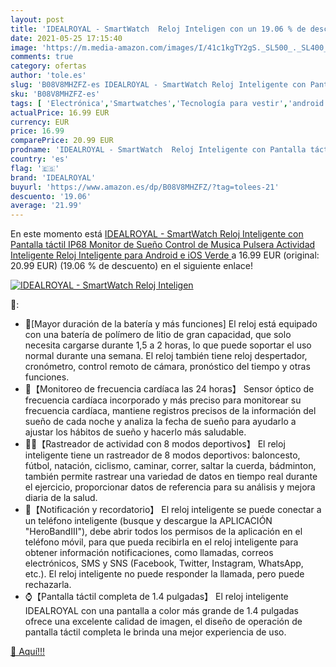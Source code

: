 ```yaml
---
layout: post
title: 'IDEALROYAL - SmartWatch  Reloj Inteligen con un 19.06 % de descuento'
date: 2021-05-25 17:15:40
image: 'https://m.media-amazon.com/images/I/41c1kgTY2gS._SL500_._SL400_.jpg'
comments: true
category: ofertas
author: 'tole.es'
slug: 'B08V8MHZFZ-es IDEALROYAL - SmartWatch Reloj Inteligente con Pantalla...'
sku: 'B08V8MHZFZ-es'
tags: [ 'Electrónica','Smartwatches','Tecnología para vestir','android','idealroyal', ]
actualPrice: 16.99 EUR
currency: EUR
price: 16.99
comparePrice: 20.99 EUR
prodname: 'IDEALROYAL - SmartWatch  Reloj Inteligente con Pantalla táctil IP68 Monitor de Sueño Control de Musica Pulsera Actividad Inteligente Reloj Inteligente para Android e iOS Verde '
country: 'es'
flag: '🇪🇸'
brand: 'IDEALROYAL'
buyurl: 'https://www.amazon.es/dp/B08V8MHZFZ/?tag=tolees-21'
descuento: '19.06'
average: '21.99'
---
```


En este momento está [IDEALROYAL - SmartWatch  Reloj Inteligente con Pantalla táctil IP68 Monitor de Sueño Control de Musica Pulsera Actividad Inteligente Reloj Inteligente para Android e iOS Verde ](https://www.amazon.es/dp/B08V8MHZFZ/?tag=tolees-21) a 16.99 EUR (original: 20.99 EUR) (19.06 %  de descuento) en el siguiente enlace!

[![IDEALROYAL - SmartWatch  Reloj Inteligen](https://m.media-amazon.com/images/I/41c1kgTY2gS._SL500_._SL400_.jpg)](https://www.amazon.es/dp/B08V8MHZFZ/?tag=tolees-21)

🔎:

- 🔋[Mayor duración de la batería y más funciones] El reloj está equipado con una batería de polímero de litio de gran capacidad, que solo necesita cargarse durante 1,5 a 2 horas, lo que puede soportar el uso normal durante una semana. El reloj también tiene reloj despertador, cronómetro, control remoto de cámara, pronóstico del tiempo y otras funciones.
- 💖【Monitoreo de frecuencia cardíaca las 24 horas】 Sensor óptico de frecuencia cardíaca incorporado y más preciso para monitorear su frecuencia cardíaca, mantiene registros precisos de la información del sueño de cada noche y analiza la fecha de sueño para ayudarlo a ajustar los hábitos de sueño y hacerlo más saludable.
- 🚴‍♂️【Rastreador de actividad con 8 modos deportivos】 El reloj inteligente tiene un rastreador de 8 modos deportivos: baloncesto, fútbol, natación, ciclismo, caminar, correr, saltar la cuerda, bádminton, también permite rastrear una variedad de datos en tiempo real durante el ejercicio, proporcionar datos de referencia para su análisis y mejora diaria de la salud.
- 💬【Notificación y recordatorio】 El reloj inteligente se puede conectar a un teléfono inteligente (busque y descargue la APLICACIÓN "HeroBandIII"), debe abrir todos los permisos de la aplicación en el teléfono móvil, para que pueda recibirla en el reloj inteligente para obtener información notificaciones, como llamadas, correos electrónicos, SMS y SNS (Facebook, Twitter, Instagram, WhatsApp, etc.). El reloj inteligente no puede responder la llamada, pero puede rechazarla.
- ⌚【Pantalla táctil completa de 1.4 pulgadas】 El reloj inteligente IDEALROYAL con una pantalla a color más grande de 1.4 pulgadas ofrece una excelente calidad de imagen, el diseño de operación de pantalla táctil completa le brinda una mejor experiencia de uso.

[🛒 Aquí!!!](https://www.amazon.es/dp/B08V8MHZFZ/?tag=tolees-21)
